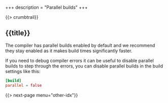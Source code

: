 +++
description = "Parallel builds"
+++

{{> crumbtrail}}

## {{title}}

The compiler has parallel builds enabled by default and we recommend they stay enabled as it makes build times significantly faster.

If you need to debug compiler errors it can be useful to disable parallel builds to step through the errors, you can disable parallel builds in the build settings like this:

```toml
[build]
parallel = false
```

{{> next-page menu="other-idx"}}

